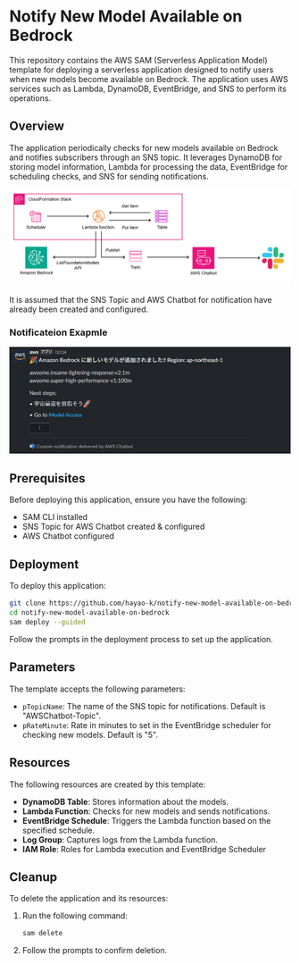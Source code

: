 # Notify New Model Available on Bedrock

This repository contains the AWS SAM (Serverless Application Model) template for deploying a serverless application designed to notify users when new models become available on Bedrock. The application uses AWS services such as Lambda, DynamoDB, EventBridge, and SNS to perform its operations.

## Overview
The application periodically checks for new models available on Bedrock and notifies subscribers through an SNS topic. It leverages DynamoDB for storing model information, Lambda for processing the data, EventBridge for scheduling checks, and SNS for sending notifications.

![](https://raw.githubusercontent.com/hayao-k/notify-new-model-available-on-bedrock/main/images/architecture.png)

It is assumed that the SNS Topic and AWS Chatbot for notification have already been created and configured.

### Notificateion Exapmle
![](https://raw.githubusercontent.com/hayao-k/notify-new-model-available-on-bedrock/main/images/example.png)

## Prerequisites

Before deploying this application, ensure you have the following:

- SAM CLI installed
- SNS Topic for AWS Chatbot created & configured
- AWS Chatbot configured

## Deployment

To deploy this application:

   ```bash
   git clone https://github.com/hayao-k/notify-new-model-available-on-bedrock.git
   cd notify-new-model-available-on-bedrock
   sam deploy --guided 
   ```

Follow the prompts in the deployment process to set up the application.

## Parameters

The template accepts the following parameters:

- `pTopicName`: The name of the SNS topic for notifications. Default is "AWSChatbot-Topic".
- `pRateMinute`: Rate in minutes to set in the EventBridge scheduler for checking new models. Default is "5".

## Resources

The following resources are created by this template:

- **DynamoDB Table**: Stores information about the models.
- **Lambda Function**: Checks for new models and sends notifications.
- **EventBridge Schedule**: Triggers the Lambda function based on the specified schedule.
- **Log Group**: Captures logs from the Lambda function.
- **IAM Role**: Roles for Lambda execution and EventBridge Scheduler


## Cleanup

To delete the application and its resources:

1. Run the following command:

   ```bash
   sam delete
   ```

2. Follow the prompts to confirm deletion.
